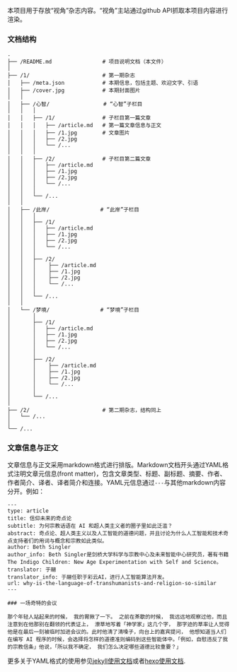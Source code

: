 本项目用于存放“视角”杂志内容。“视角”主站通过github API抓取本项目内容进行渲染。

### 文档结构

```shell
.
├── /README.md                # 项目说明文档（本文件）
│
├── /1/                       # 第一期杂志
│   ├── /meta.json            # 本期信息，包括主题、欢迎文字、引语
│   ├── /cover.jpg            # 本期封面图片
│   │
│   ├── /心智/                 # “心智”子栏目
│   │   │
│   │   ├── /1/               # 子栏目第一篇文章
│   │   │   ├── /article.md   # 第一篇文章信息与正文
│   │   │   ├── /1.jpg        # 文章图片
│   │   │   ├── /2.jpg
│   │   │   └── /...
│   │   │  
│   │   ├── /2/               # 子栏目第二篇文章
│   │   │   ├── /article.md
│   │   │   ├── /1.jpg
│   │   │   ├── /2.jpg
│   │   │   └── /...
│   │   │
│   │   └── /...
│   │
│   ├── /此岸/                # “此岸”子栏目
│   │   │
│   │   ├── /1/
│   │   │   ├── /article.md
│   │   │   ├── /1.jpg
│   │   │   ├── /2.jpg
│   │   │   └── /...
│   │   │  
│   │   ├── /2/
│   │   │    ├── /article.md
│   │   │    ├── /1.jpg
│   │   │    ├── /2.jpg
│   │   │    └── /...
│   │   │
│   │   └── /...
│   │
│   └── /梦境/                # “梦境”子栏目
│       │
│       ├── /1/
│       │   ├── /article.md
│       │   ├── /1.jpg
│       │   ├── /2.jpg
│       │   └── /...
│       │  
│       ├── /2/
│       │    ├── /article.md
│       │    ├── /1.jpg
│       │    ├── /2.jpg
│       │    └── /...
│       │
│       └── /...
│    
├── /2/                       # 第二期杂志，结构同上
│   └── /...
│
└── /...
```

### 文章信息与正文
文章信息与正文采用markdown格式进行排版。Markdown文档开头通过YAML格式注明文章元信息(front matter)，包含文章类型、标题、副标题、摘要、作者、作者简介、译者、译者简介和连接。YAML元信息通过`---`与其他markdown内容分开。例如：
```shell
---
type: article
title: 信仰未来的奇点论
subtitle: 为何宗教话语在 AI 和超人类主义者的圈子里如此泛滥？
abstract: 奇点论、超人类主义以及人工智能的道德问题，并且讨论为什么人工智能和技术奇点支持者们的用词与概念和宗教如此类似。
author: Beth Singler
author_info: Beth Singler是剑桥大学科学与宗教中心及未来智能中心研究员，著有书籍The Indigo Children: New Age Experimentation with Self and Science。
translator: 于翮
translator_info: 于翮任职于彩云AI，进行人工智能算法开发。
url: why-is-the-language-of-transhumanists-and-religion-so-similar
---

### 一场奇特的会议

那个年轻人站起来的时候， 我的胃揪了一下。 之前在茶歇的时候， 我远远地观察过他，而且注意到在他那别在翻领的代表证上， 潦草地写着「神学家」这几个字， 那字迹的草率让人觉得他是在最后一刻被临时加进会议的。此时他清了清嗓子，向台上的嘉宾提问， 他想知道当人们在编写 AI 程序的时候，会选择将怎样的道德准则编码到这些智能体中。「例如，自慰违反了我的宗教信条」他说，「所以我不确定， 我们怎么决定哪些道德比较重要？」
```
更多关于YAML格式的使用参见[jekyll使用文档](http://jekyllcn.com/docs/frontmatter/)或者[hexo使用文档](https://hexo.io/zh-cn/docs/front-matter.html).
